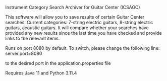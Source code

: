 Instrument Category Search Archiver for Guitar Center (ICSAGC)

This software will allow you to save results of certain Guitar Center searches.
Current categories: 7-string electric guitars, 8-string electric guitars, acoustic guitars.
It will compare whether your searches have provided any new results since the last time you have checked and provide links to the relevant items.

Runs on port 8080 by default. To switch, please change the following line: 
server.port=8080

to the desired port in the application.properties file


Requires Java 11 and Python 3.11.4
